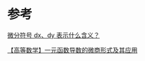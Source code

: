 







# 参考

[微分符号 dx、dy 表示什么含义？](https://www.zhihu.com/tardis/sogou/ans/498740422)

[【高等数学】一元函数导数的微商形式及其应用](https://zhuanlan.zhihu.com/p/30247112)
